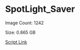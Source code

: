 # SpotLight_Saver

Image Count: 1242

Size: 0.865 GB

[Script Link](https://github.com/liuyal/Archive/blob/master/Python/Utilities/Miscellaneous/spotlight_saver.py)